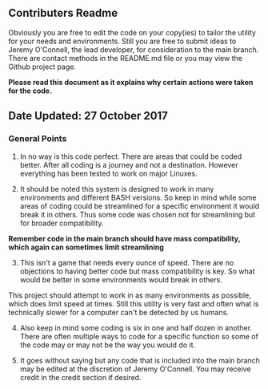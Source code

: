 ## Contributers Readme

Obviously you are free to edit the code on your copy(ies) to tailor the utility for your needs and environments.  Still you are free to submit ideas to Jeremy O'Connell, the lead developer, for consideration to the main branch.  There are contact methods in the README.md file or you may view the Github project page.

**Please read this document as it explains why certain actions were taken for the code.**

## Date Updated: 27 October 2017

### General Points

1) In no way is this code perfect.  There are areas that could be coded better.  After all coding is a journey and not a destination.  However everything has been tested to work on major Linuxes.

2) It should be noted this system is designed to work in many environments and different BASH versions.  So keep in mind while some areas of coding could be streamlined for a specific environment it would break it in others.  Thus some code was chosen not for streamlining but for broader compatibility.

**Remember code in the main branch should have mass compatibility, which again can sometimes limit streamlining**

3) This isn't a game that needs every ounce of speed.  There are no objections to having better code but mass compatibility is key.  So what would be better in some environments would break in others.

This project should attempt to work in as many environments as possible, which does limit speed at times.  Still this utility is very fast and often what is technically slower for a computer can't be detected by us humans.

4) Also keep in mind some coding is six in one and half dozen in another.  There are often multiple ways to code for a specific function so some of the code may or may not be the way you would do it.

5) It goes without saying but any code that is included into the main branch may be edited at the discretion of Jeremy O'Connell.  You may receive credit in the credit section if desired.
